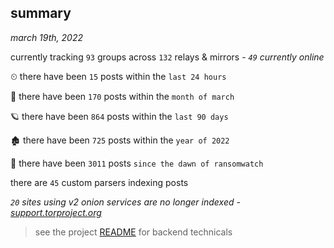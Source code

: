 
## summary
_march 19th, 2022_

currently tracking `93` groups across `132` relays & mirrors - _`49` currently online_

⏲ there have been `15` posts within the `last 24 hours`

🦈 there have been `170` posts within the `month of march`

🪐 there have been `864` posts within the `last 90 days`

🏚 there have been `725` posts within the `year of 2022`

🦕 there have been `3011` posts `since the dawn of ransomwatch`

there are `45` custom parsers indexing posts

_`20` sites using v2 onion services are no longer indexed - [support.torproject.org](https://support.torproject.org/onionservices/v2-deprecation/)_

> see the project [README](https://github.com/thetanz/ransomwatch#ransomwatch--) for backend technicals
